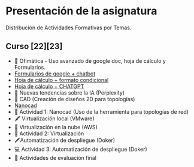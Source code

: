 # Presentación de la asignatura
Distribución de Actividades Formativas por Temas. 

## Curso [22][23]
* 🏫 Ofimática - Uso avanzado de google doc, hoja de cálculo y Formularios.
* [Formularios de google + chatbot](https://github.com/calles/GII_TIC/tree/main/temario/Ofimatica/Google%20formularios)
* [Hoja de cálculo + formato condicional](https://github.com/calles/GII_TIC/tree/main/temario/Ofim%C3%A1tica/Google%20hoja%20de%20c%C3%A1lculo/Formato%20condicional)
* [Hoja de cálculo + CHATGPT](https://github.com/calles/GII_TIC/tree/main/temario/Ofim%C3%A1tica/Google%20hoja%20de%20c%C3%A1lculo/CHATGPT)
* 📜 Nuevas tendencias sobre la IA (Perplexity)
* 📓 CAD (Creación de diseños 2D para topologías)
* [Nanocad](https://github.com/calles/GII_TIC/tree/main/temario/CAD)
* 🔎 Actividad 1: Nanocad (Uso de la herramienta para topologías de red)
* 🖋️ Virtualización local (VMware)
* 📒 Virtualización en la nube (AWS)
* 📑 Actividad 2: Virtualización
* 🖍️Automatización de despliegue (Doker)
* 💻 Actividad 3: Automatización de despliegue (Doker)
* 📖 Actividades de evaluación final





